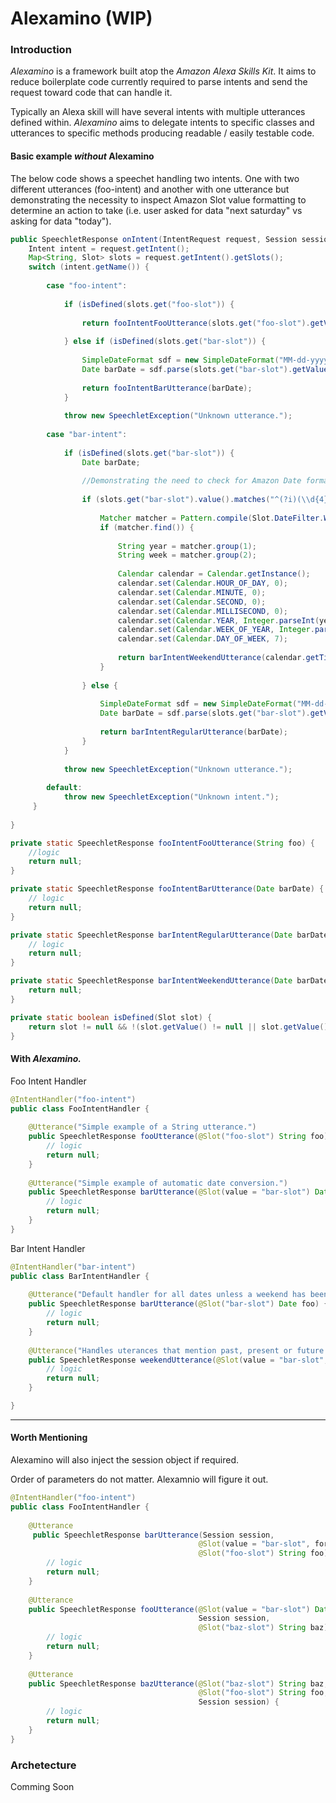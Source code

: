 # Alexamino (WIP)

### Introduction
<p><i>Alexamino</i> is a framework built atop the <i>Amazon Alexa Skills Kit</i>. It aims to reduce boilerplate code currently required to parse intents and send the request toward code that can handle it.</p>
<p>Typically an Alexa skill will have several intents with multiple utterances defined within. <i>Alexamino</i> aims to delegate intents to specific classes and utterances to specific methods producing readable / easily testable code. 
</p>

#### Basic example <i>without</i> Alexamino

<p>
The below code shows a speechet handling two intents. One with two different utterances (foo-intent) and another with one utterance but
demonstrating the necessity to inspect Amazon Slot value formatting to determine an action to take (i.e. user asked for data "next saturday" vs asking for data "today").
</p>

```java
public SpeechletResponse onIntent(IntentRequest request, Session session) throws SpeechletException {
    Intent intent = request.getIntent();
    Map<String, Slot> slots = request.getIntent().getSlots();
    switch (intent.getName()) {
        
        case "foo-intent":
        
            if (isDefined(slots.get("foo-slot")) {
            
                return fooIntentFooUtterance(slots.get("foo-slot").getValue());
            
            } else if (isDefined(slots.get("bar-slot")) {
            
                SimpleDateFormat sdf = new SimpleDateFormat("MM-dd-yyyy");
                Date barDate = sdf.parse(slots.get("bar-slot").getValue());
                
                return fooIntentBarUtterance(barDate);
            }
            
            throw new SpeechletException("Unknown utterance.");
        
        case "bar-intent":
            
            if (isDefined(slots.get("bar-slot")) {
                Date barDate;
              
                //Demonstrating the need to check for Amazon Date formats in order to parse the dates correctly.
            
                if (slots.get("bar-slot").value().matches("^(?i)(\\d{4})\\-W(\\d{2})-WE$")) {
            
                    Matcher matcher = Pattern.compile(Slot.DateFilter.WEEKEND.regex()).matcher(utteranceDate);
                    if (matcher.find()) {
                     
                        String year = matcher.group(1);
                        String week = matcher.group(2);
            
                        Calendar calendar = Calendar.getInstance();
                        calendar.set(Calendar.HOUR_OF_DAY, 0);
                        calendar.set(Calendar.MINUTE, 0);
                        calendar.set(Calendar.SECOND, 0);
                        calendar.set(Calendar.MILLISECOND, 0);
                        calendar.set(Calendar.YEAR, Integer.parseInt(year));
                        calendar.set(Calendar.WEEK_OF_YEAR, Integer.parseInt(week));
                        calendar.set(Calendar.DAY_OF_WEEK, 7);
            
                        return barIntentWeekendUtterance(calendar.getTime());
                    }
                    
                } else {
            
                    SimpleDateFormat sdf = new SimpleDateFormat("MM-dd-yyyy");
                    Date barDate = sdf.parse(slots.get("bar-slot").getValue());
                    
                    return barIntentRegularUtterance(barDate);
                }
            }
            
            throw new SpeechletException("Unknown utterance.");
        
        default:
            throw new SpeechletException("Unknown intent.");
     }
     
}

private static SpeechletResponse fooIntentFooUtterance(String foo) {
    //logic
    return null;
}

private static SpeechletResponse fooIntentBarUtterance(Date barDate) {
    // logic
    return null;
}

private static SpeechletResponse barIntentRegularUtterance(Date barDate) {
    // logic
    return null;
}

private static SpeechletResponse barIntentWeekendUtterance(Date barDate) {
    return null;
}

private static boolean isDefined(Slot slot) {
    return slot != null && !(slot.getValue() != null || slot.getValue().isEmpty());
}
```

#### With<i> Alexamino.</i>
<p>
Foo Intent Handler
</p>

```java
@IntentHandler("foo-intent")
public class FooIntentHandler {
    
    @Utterance("Simple example of a String utterance.")
    public SpeechletResponse fooUtterance(@Slot("foo-slot") String foo) {
        // logic
        return null;
    }
    
    @Utterance("Simple example of automatic date conversion.")
    public SpeechletResponse barUtterance(@Slot(value = "bar-slot") Date barDate) {
        // logic
        return null;
    }
}
```

<p>
Bar Intent Handler
</p>

```java
@IntentHandler("bar-intent")
public class BarIntentHandler {
    
    @Utterance("Default handler for all dates unless a weekend has been specified.")
    public SpeechletResponse barUtterance(@Slot("bar-slot") Date foo) {
        // logic
        return null;
    }
    
    @Utterance("Handles uterances that mention past, present or future weekends.")
    public SpeechletResponse weekendUtterance(@Slot(value = "bar-slot", dateFilter = DateFilter.WEEKEND) Date weekendDate) {
        // logic
        return null;
    }

}
```
---
#### Worth Mentioning
<p>
Alexamino will also inject the session object if required.
</p>
<p>
Order of parameters do not matter. Alexamnio will figure it out.
</p>

```java
@IntentHandler("foo-intent")
public class FooIntentHandler {
    
    @Utterance
     public SpeechletResponse barUtterance(Session session,
                                          @Slot(value = "bar-slot", format="MM-dd-yyyy") Date barDate,
                                          @Slot("foo-slot") String foo) {
        // logic
        return null;
    }
    
    @Utterance
    public SpeechletResponse fooUtterance(@Slot(value = "bar-slot") Date barDate, 
                                          Session session, 
                                          @Slot("baz-slot") String baz) {
        // logic
        return null;
    }
    
    @Utterance
    public SpeechletResponse bazUtterance(@Slot("baz-slot") String baz,
                                          @Slot("foo-slot") String foo,
                                          Session session) {
        // logic
        return null;
    }
}
```

### Archetecture

Comming Soon
